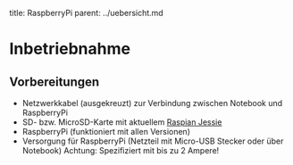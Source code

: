 title: RaspberryPi
parent: ../uebersicht.md

# Inbetriebnahme
## Vorbereitungen

* Netzwerkkabel (ausgekreuzt) zur Verbindung zwischen Notebook und RaspberryPi
* SD- bzw. MicroSD-Karte mit aktuellem [Raspian Jessie](https://www.raspberrypi.org/downloads/raspbian/)
* RaspberryPi (funktioniert mit allen Versionen)
* Versorgung für RaspberryPi (Netzteil mit Micro-USB Stecker oder über Notebook) Achtung: Spezifiziert mit bis zu 2 Ampere!
